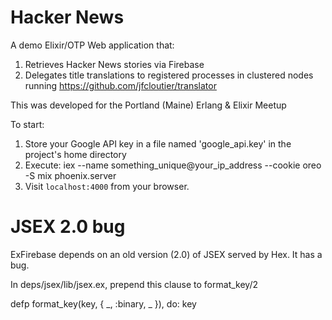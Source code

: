 Hacker News
===========

A demo Elixir/OTP Web application that:

1. Retrieves Hacker News stories via Firebase
2. Delegates title translations to registered processes in clustered nodes running https://github.com/jfcloutier/translator

This was developed for the Portland (Maine) Erlang & Elixir Meetup 

To start:

1. Store your Google API key in a file named 'google_api.key' in the project's home directory
2. Execute: iex --name something_unique@your_ip_address --cookie oreo -S mix phoenix.server
3. Visit `localhost:4000` from your browser.


JSEX 2.0 bug
============

ExFirebase depends on an old version (2.0) of JSEX served by Hex. It has a bug.

In deps/jsex/lib/jsex.ex, prepend this clause to format_key/2

  defp format_key(key, { _, :binary, _ }), do: key

